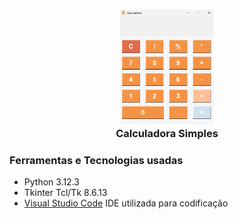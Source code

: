 <h3 align="center">
    <img src="img\calculator.png" alt="Calculadora" width="150"></a>
    <br>
    Calculadora Simples
</h3>

### Ferramentas e Tecnologias usadas
- Python 3.12.3
- Tkinter Tcl/Tk 8.6.13
- [Visual Studio Code](https://code.visualstudio.com/) IDE utilizada para codificação
